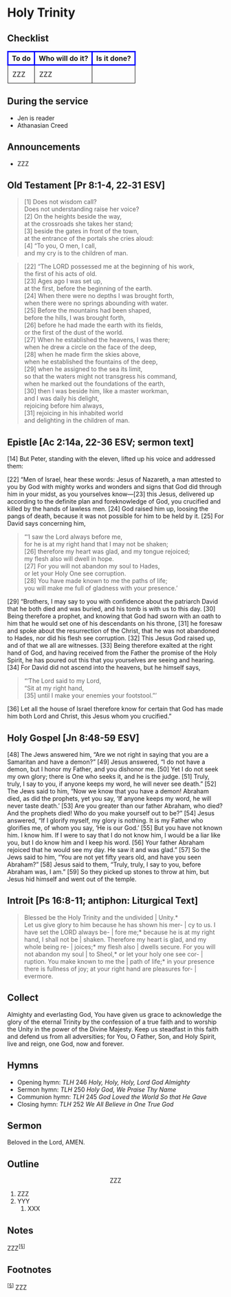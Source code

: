 <head>
<meta charset="utf-8">
<style>
th { text-align: center; font-weight: bold; vertical-align: baseline; border: 3px solid blue; }
td { border: 1px solid black; padding: 10px; }
.h { visibility: hidden; }
</style>
<title>sermon</title>
</head>

# Holy Trinity

## Checklist

<table>
<tr>
<th>To do</th><th>Who will do it?</th><th>Is it done?</th>
</tr>
<tr>
<td>ZZZ</td><td>ZZZ</td><td></td>
</tr>
</table>

## During the service

* Jen is reader
* Athanasian Creed

## Announcements

* ZZZ

## Old Testament [Pr 8:1-4, 22‑31 ESV]

> [1] Does not wisdom call?  
> Does not understanding raise her voice?  
> [2] On the heights beside the way,  
> at the crossroads she takes her stand;  
> [3] beside the gates in front of the town,  
> at the entrance of the portals she cries aloud:  
> [4] “To you, O men, I call,  
> and my cry is to the children of man.
	
> [22] “The LORD possessed me at the beginning of his work,  
> the first of his acts of old.  
> [23] Ages ago I was set up,  
> at the first, before the beginning of the earth.  
> [24] When there were no depths I was brought forth,  
> when there were no springs abounding with water.  
> [25] Before the mountains had been shaped,  
> before the hills, I was brought forth,  
> [26] before he had made the earth with its fields,  
> or the first of the dust of the world.  
> [27] When he established the heavens, I was there;  
> when he drew a circle on the face of the deep,  
> [28] when he made firm the skies above,  
> when he established the fountains of the deep,  
> [29] when he assigned to the sea its limit,  
> so that the waters might not transgress his command,  
> when he marked out the foundations of the earth,  
> [30] then I was beside him, like a master workman,  
> and I was daily his delight,  
> rejoicing before him always,  
> [31] rejoicing in his inhabited world  
> and delighting in the children of man.
	
## Epistle [Ac 2:14a, 22-36 ESV; sermon text]

[14] But Peter, standing with the eleven, lifted up his voice and addressed them:

[22] “Men of Israel, hear these words: Jesus of Nazareth, a man attested to you by God with mighty works and wonders and signs that God did through him in your midst, as you yourselves know—[23] this Jesus, delivered up according to the definite plan and foreknowledge of God, you crucified and killed by the hands of lawless men. [24] God raised him up, loosing the pangs of death, because it was not possible for him to be held by it. [25] For David says concerning him,

> “‘I saw the Lord always before me,  
> for he is at my right hand that I may not be shaken;  
> [26] therefore my heart was glad, and my tongue rejoiced;  
> my flesh also will dwell in hope.  
> [27] For you will not abandon my soul to Hades,  
> or let your Holy One see corruption.  
> [28] You have made known to me the paths of life;  
> you will make me full of gladness with your presence.’

[29] “Brothers, I may say to you with confidence about the patriarch David that he both died and was buried, and his tomb is with us to this day. [30] Being therefore a prophet, and knowing that God had sworn with an oath to him that he would set one of his descendants on his throne, [31] he foresaw and spoke about the resurrection of the Christ, that he was not abandoned to Hades, nor did his flesh see corruption. [32] This Jesus God raised up, and of that we all are witnesses. [33] Being therefore exalted at the right hand of God, and having received from the Father the promise of the Holy Spirit, he has poured out this that you yourselves are seeing and hearing. [34] For David did not ascend into the heavens, but he himself says,

> “‘The Lord said to my Lord,  
> “Sit at my right hand,  
> [35] 	until I make your enemies your footstool.”’

[36] Let all the house of Israel therefore know for certain that God has made him both Lord and Christ, this Jesus whom you crucified.”

## Holy Gospel [Jn 8:48-59 ESV]

[48] The Jews answered him, “Are we not right in saying that you are a Samaritan and have a demon?” [49] Jesus answered, “I do not have a demon, but I honor my Father, and you dishonor me. [50] Yet I do not seek my own glory; there is One who seeks it, and he is the judge. [51] Truly, truly, I say to you, if anyone keeps my word, he will never see death.” [52] The Jews said to him, “Now we know that you have a demon! Abraham died, as did the prophets, yet you say, ‘If anyone keeps my word, he will never taste death.’ [53] Are you greater than our father Abraham, who died? And the prophets died! Who do you make yourself out to be?” [54] Jesus answered, “If I glorify myself, my glory is nothing. It is my Father who glorifies me, of whom you say, ‘He is our God.’ [55] But you have not known him. I know him. If I were to say that I do not know him, I would be a liar like you, but I do know him and I keep his word. [56] Your father Abraham rejoiced that he would see my day. He saw it and was glad.” [57] So the Jews said to him, “You are not yet fifty years old, and have you seen Abraham?” [58] Jesus said to them, “Truly, truly, I say to you, before Abraham was, I am.” [59] So they picked up stones to throw at him, but Jesus hid himself and went out of the temple.

## Introit [Ps 16:8-11; antiphon: Liturgical Text]

> Blessed be the Holy Trinity and the undivided | Unity.*  
> Let us give glory to him because he has shown his mer- | cy to us. 
> I have set the LORD always be- | fore me;*
> because he is at my right hand, I shall not be | shaken.
> Therefore my heart is glad, and my whole being re- | joices;*
> my flesh also | dwells secure.
> For you will not abandon my soul | to Sheol,*
> or let your holy one see cor- | ruption.
> You make known to me the | path of life;*
> in your presence there is fullness of joy; at your right hand are pleasures for- | evermore.


## Collect

Almighty and everlasting God,
You have given us grace
to acknowledge the glory of the eternal Trinity
by the confession of a true faith
and to worship the Unity in the power of the Divine Majesty.
Keep us steadfast in this faith
and defend us from all adversities;
for You, O Father, Son, and Holy Spirit, live and reign,
one God, now and forever.

## Hymns

* Opening hymn: _TLH_ 246 _Holy, Holy, Holy, Lord God Almighty_
* Sermon hymn: _TLH_ 250 _Holy God, We Praise Thy Name_
* Communion hymn: _TLH_ 245 _God Loved the World So that He Gave_
* Closing hymn: _TLH_ 252 _We All Believe in One True God_

## Sermon

Beloved in the Lord, AMEN.

## Outline

<center>ZZZ</center>

1. ZZZ
1. YYY
    1. XXX

## Notes


ZZZ<sup>[<a name="id0002" href="#ftn.id0002">§</a>]</sup>

## Footnotes

<sup>[<a name="ftn.id0002" href="#id0002">§</a>]</sup>
ZZZ
